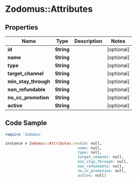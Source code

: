 # Zodomus::Attributes

## Properties

Name | Type | Description | Notes
------------ | ------------- | ------------- | -------------
**id** | **String** |  | [optional] 
**name** | **String** |  | [optional] 
**type** | **String** |  | [optional] 
**target_channel** | **String** |  | [optional] 
**min_stay_through** | **String** |  | [optional] 
**non_refundable** | **String** |  | [optional] 
**no_cc_promotion** | **String** |  | [optional] 
**active** | **String** |  | [optional] 

## Code Sample

```ruby
require 'Zodomus'

instance = Zodomus::Attributes.new(id: null,
                                 name: null,
                                 type: null,
                                 target_channel: null,
                                 min_stay_through: null,
                                 non_refundable: null,
                                 no_cc_promotion: null,
                                 active: null)
```


